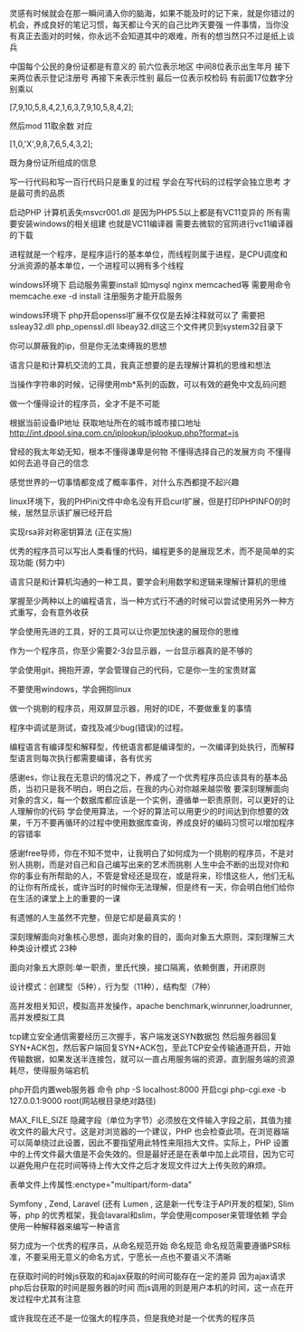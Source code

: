 灵感有时候就会在那一瞬间涌入你的脑海，如果不能及时的记下来，就是你错过的机会，养成良好的笔记习惯，每天都让今天的自己比昨天要强
一件事情，当你没有真正去面对的时候，你永远不会知道其中的艰难，所有的想当然只不过是纸上谈兵

中国每个公民的身份证都是有意义的
前六位表示地区
中间8位表示出生年月
接下来两位表示登记注册号
再接下来表示性别
最后一位表示校检码 有前面17位数字分别乘以

[7,9,10,5,8,4,2,1,6,3,7,9,10,5,8,4,2];

然后mod 11取余数 对应

[1,0,'X',9,8,7,6,5,4,3,2];

既为身份证所组成的信息


写一行代码和写一百行代码只是重复的过程 学会在写代码的过程学会独立思考 才是最可贵的品质

启动PHP 计算机丢失msvcr001.dll  是因为PHP5.5以上都是有VC11变异的  所有需要安装windows的相关组建  也就是VC11编译器 需要去微软的官网进行vc11编译器的下载

进程就是一个程序，是程序运行的基本单位，而线程则属于进程，是CPU调度和分派资源的基本单位，一个进程可以拥有多个线程

windows环境下   启动服务需要install  如mysql nginx memcached等  需要用命令  memcache.exe -d install 注册服务才能开启服务

windows环境下  php开启openssl扩展不仅仅是去掉注释就可以了 需要把ssleay32.dll  php_openssl.dll libeay32.dll这三个文件拷贝到system32目录下

你可以屏蔽我的ip，但是你无法束缚我的思想

语言只是和计算机交流的工具，我真正想要的是去理解计算机的思维和想法

当操作字符串的时候，记得使用mb*系列的函数，可以有效的避免中文乱码问题

做一个懂得设计的程序员，全才不是不可能

根据当前设备IP地址 获取地址所在的城市城市接口地址   http://int.dpool.sina.com.cn/iplookup/iplookup.php?format=js

曾经的我太年幼无知，根本不懂得谦卑是何物 不懂得选择自己的发展方向 不懂得如何去追寻自己的信念

感觉世界的一切事情都变成了概率事件，对什么东西都提不起兴趣

linux环境下，我的PHPini文件中命名没有开启curl扩展，但是打印PHPINFO的时候，居然显示该扩展已经开启

实现rsa非对称密钥算法 (正在实施)

优秀的程序员可以写出人类看懂的代码，编程更多的是展现艺术，而不是简单的实现功能  (努力中)

语言只是和计算机沟通的一种工具，要学会利用数学和逻辑来理解计算机的思维

掌握至少两种以上的编程语言，当一种方式行不通的时候可以尝试使用另外一种方式重写，会有意外收获

学会使用先进的工具，好的工具可以让你更加快速的展现你的思维

作为一个程序员，你至少需要2-3台显示器，一台显示器真的是不够的

学会使用git，拥抱开源，学会管理自己的代码，它是你一生的宝贵财富

不要使用windows，学会拥抱linux

做一个挑剔的程序员，用双屏显示器，用好的IDE，不要做重复的事情

程序中调试是测试，查找及减少bug(错误)的过程。

编程语言有编译型和解释型，传统语言都是编译型的，一次编译到处执行，而解释型语言则每次执行都需要编译，各有优劣

感谢es，你让我在无意识的情况之下，养成了一个优秀程序员应该具有的基本品质，当初只是我不明白，明白之后，在我的内心对你越来越崇敬
要深刻理解面向对象的含义，每一个数据库都应该是一个实例，遵循单一职责原则，可以更好的让人理解你的代码
学会使用算法，一个好的算法可以用更少的时间达到你想要的效果，千万不要再循环的过程中使用数据库查询，养成良好的编码习惯可以增加程序的容错率

感谢free导师，你在不知不觉中，让我明白了如何成为一个挑剔的程序员，不是对别人挑剔，而是对自己和自己编写出来的艺术而挑剔
人生中会不断的出现对你和你的事业有所帮助的人，不管是曾经还是现在，或是将来，珍惜这些人，他们无私的让你有所成长，或许当时的时候你无法理解，但是终有一天，你会明白他们给你在生活的课堂上上的重要的一课


有遗憾的人生虽然不完整，但是它却是最真实的！

深刻理解面向对象核心思想，面向对象的目的，面向对象五大原则，深刻理解三大种类设计模式 23种

面向对象五大原则:单一职责，里氏代换，接口隔离，依赖倒置，开闭原则

设计模式：创建型（5种），行为型（11种），结构型（7种）

高并发相关知识，模拟高并发操作，apache benchmark,winrunner,loadrunner,高并发模拟工具

tcp建立安全通信需要经历三次握手，客户端发送SYN数据包 然后服务器回复SYN+ACK包，然后客户端回复SYN+ACK包，至此TCP安全传输通道开启，开始传输数据，如果发送半连接包，就可以一直占用服务端的资源，直到服务端的资源耗尽，使得服务端宕机

php开启内置web服务器 命令
php -S localhost:8000
开启cgi
php-cgi.exe -b 127.0.0.1:9000  root(网站根目录绝对路径)



MAX_FILE_SIZE 隐藏字段（单位为字节）必须放在文件输入字段之前，其值为接收文件的最大尺寸。这是对浏览器的一个建议，PHP 也会检查此项。在浏览器端可以简单绕过此设置，因此不要指望用此特性来阻挡大文件。实际上，PHP 设置中的上传文件最大值是不会失效的。但是最好还是在表单中加上此项目，因为它可以避免用户在花时间等待上传大文件之后才发现文件过大上传失败的麻烦。

表单文件上传属性:enctype="multipart/form-data"


Symfony , Zend, Laravel (还有 Lumen , 这是新一代专注于API开发的框架), Slim 等，php 的优秀框架，我会lavaral和slim，学会使用composer来管理依赖
学会使用一种解释器来编写一种语言

努力成为一个优秀的程序员，从命名规范开始
命名规范
命名规范需要遵循PSR标准，不要采用无意义的命名方式，宁愿长一点也不要语义不清晰

在获取时间的时候js获取的和ajax获取的时间可能存在一定的差异  因为ajax请求php后台获取的时间是服务器的时间 而js调用的则是用户本机的时间，这一点在开发过程中尤其有注意

或许我现在还不是一位强大的程序员，但是我绝对是一个优秀的程序员